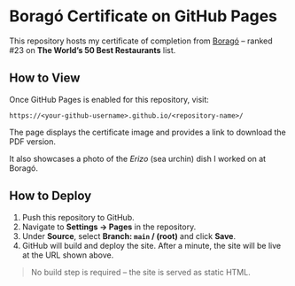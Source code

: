 # Boragó Certificate on GitHub Pages

This repository hosts my certificate of completion from [Boragó](https://borago.cl) – ranked #23 on **The World’s 50 Best Restaurants** list.

## How to View

Once GitHub Pages is enabled for this repository, visit:

```
https://<your-github-username>.github.io/<repository-name>/
```

The page displays the certificate image and provides a link to download the PDF version.

It also showcases a photo of the *Erizo* (sea urchin) dish I worked on at Boragó.

## How to Deploy

1. Push this repository to GitHub.
2. Navigate to **Settings → Pages** in the repository.
3. Under **Source**, select **Branch: `main` / (root)** and click **Save**.
4. GitHub will build and deploy the site. After a minute, the site will be live at the URL shown above.

> No build step is required – the site is served as static HTML. 